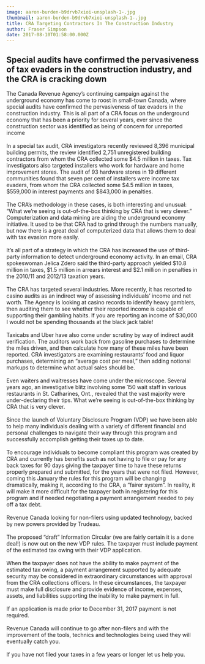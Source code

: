 ```yaml
---
image: aaron-burden-b9drvb7xioi-unsplash-1-.jpg
thumbnail: aaron-burden-b9drvb7xioi-unsplash-1-.jpg
title: CRA Targeting Contractors In The Construction Industry
author: Fraser Simpson
date: 2017-08-10T01:58:00.000Z
---
```

## Special audits have confirmed the pervasiveness of tax evaders in the construction industry, and the CRA is cracking down

The Canada Revenue Agency’s continuing campaign against the underground economy has come to roost in small-town Canada, where special audits have confirmed the pervasiveness of tax evaders in the construction industry. This is all part of a CRA focus on the underground economy that has been a priority for several years, ever since the construction sector was identified as being of concern for unreported income\
\
In a special tax audit, CRA investigators recently reviewed 8,396 municipal building permits, the review identified 2,751 unregistered building contractors from whom the CRA collected some $4.5 million in taxes. Tax investigators also targeted installers who work for hardware and home improvement stores. The audit of 93 hardware stores in 19 different communities found that seven per cent of installers were income tax evaders, from whom the CRA collected some $4.5 million in taxes, $559,000 in interest payments and $843,000 in penalties.\
\
The CRA’s methodology in these cases, is both interesting and unusual: “What we’re seeing is out-of-the-box thinking by CRA that is very clever.” Computerization and data mining are aiding the underground economy initiative. It used to be that CRA had to grind through the numbers manually, but now there is a great deal of computerized data that allows them to deal with tax evasion more easily.\
\
It’s all part of a strategy in which the CRA has increased the use of third-party information to detect underground economy activity. In an email, CRA spokeswoman Jelica Zdero said the third-party approach yielded $10.8 million in taxes, $1.5 million in arrears interest and $2.1 million in penalties in the 2010/11 and 2012/13 taxation years.\
\
The CRA has targeted several industries. More recently, it has resorted to casino audits as an indirect way of assessing individuals’ income and net worth. The Agency is looking at casino records to identify heavy gamblers, then auditing them to see whether their reported income is capable of supporting their gambling habits. If you are reporting an income of $30,000 I would not be spending thousands at the black jack table!\
\
Taxicabs and Uber have also come under scrutiny by way of indirect audit verification. The auditors work back from gasoline purchases to determine the miles driven, and then calculate how many of these miles have been reported. CRA investigators are examining restaurants’ food and liquor purchases, determining an “average cost per meal,” then adding notional markups to determine what actual sales should be.\
\
Even waiters and waitresses have come under the microscope. Several years ago, an investigative blitz involving some 150 wait staff in various restaurants in St. Catharines, Ont., revealed that the vast majority were under-declaring their tips. What we’re seeing is out-of-the-box thinking by CRA that is very clever.\
\
Since the launch of Voluntary Disclosure Program (VDP) we have been able to help many individuals dealing with a variety of different financial and personal challenges to navigate their way through this program and successfully accomplish getting their taxes up to date.\
\
To encourage individuals to become compliant this program was created by CRA and currently has benefits such as not having to file or pay for any back taxes for 90 days giving the taxpayer time to have these returns properly prepared and submitted, for the years that were not filed. However, coming this January the rules for this program will be changing dramatically, making it, according to the CRA, a “fairer system”. In reality, it will make it more difficult for the taxpayer both in registering for this program and if needed negotiating a payment arrangement needed to pay off a tax debt.\
\
Revenue Canada looking for non-filers using updated technology, backed by new powers provided by Trudeau.\
\
The proposed “draft” Information Circular (we are fairly certain it is a done deal!) is now out on the new VDP rules. The taxpayer must include payment of the estimated tax owing with their VDP application.\
\
When the taxpayer does not have the ability to make payment of the estimated tax owing, a payment arrangement supported by adequate security may be considered in extraordinary circumstances with approval from the CRA collections officers. In these circumstances, the taxpayer must make full disclosure and provide evidence of income, expenses, assets, and liabilities supporting the inability to make payment in full.\
\
If an application is made prior to December 31, 2017 payment is not required.\
\
Revenue Canada will continue to go after non-filers and with the improvement of the tools, technics and technologies being used they will eventually catch you.\
\
If you have not filed your taxes in a few years or longer let us help you.